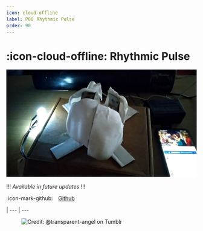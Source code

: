 ```yaml
---
icon: cloud-offline
label: P00⠀Rhythmic Pulse
order: 90
---
```

# :icon-cloud-offline: Rhythmic Pulse

![](/media/project-rhythmic-pulse.jpg)

!!!
*Available in future updates*
!!!

:icon-mark-github: ⠀[Github](https://github.com/oddeyemotion/rhythmic-pulse)

|
--- | ---

<figure>
    <img src="https://64.media.tumblr.com/d103eb823dce2842c673f409f036857b/tumblr_mzx9wrdwFa1snc5kxo1_1280.gifv" alt="Credit: @transparent-angel on Tumblr">
</figure>